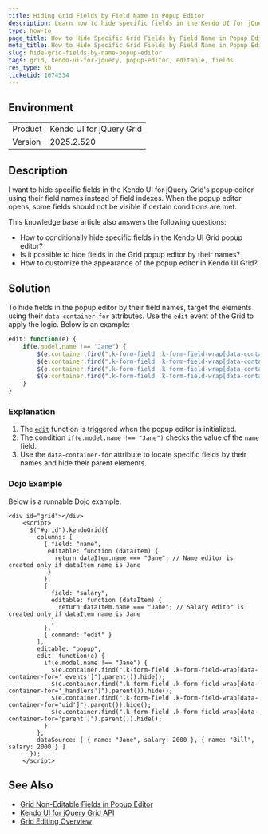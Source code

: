 ```yaml
---
title: Hiding Grid Fields by Field Name in Popup Editor
description: Learn how to hide specific fields in the Kendo UI for jQuery Grid's popup editor by targeting field names.
type: how-to
page_title: How to Hide Specific Grid Fields by Field Name in Popup Editor
meta_title: How to Hide Specific Grid Fields by Field Name in Popup Editor
slug: hide-grid-fields-by-name-popup-editor
tags: grid, kendo-ui-for-jquery, popup-editor, editable, fields
res_type: kb
ticketid: 1674334
---
```


## Environment

<table>
<tbody>
<tr>
<td> Product </td>
<td>
Kendo UI for jQuery Grid
</td>
</tr>
<tr>
<td> Version </td>
<td> 2025.2.520 </td>
</tr>
</tbody>
</table>

## Description

I want to hide specific fields in the Kendo UI for jQuery Grid's popup editor using their field names instead of field indexes. When the popup editor opens, some fields should not be visible if certain conditions are met.

This knowledge base article also answers the following questions:
- How to conditionally hide specific fields in the Kendo UI Grid popup editor?
- Is it possible to hide fields in the Grid popup editor by their names?
- How to customize the appearance of the popup editor in Kendo UI Grid?

## Solution

To hide fields in the popup editor by their field names, target the elements using their `data-container-for` attributes. Use the `edit` event of the Grid to apply the logic. Below is an example:

```javascript
edit: function(e) {
    if(e.model.name !== "Jane") {
        $(e.container.find(".k-form-field .k-form-field-wrap[data-container-for='_events']").parent()).hide();
        $(e.container.find(".k-form-field .k-form-field-wrap[data-container-for='_handlers']").parent()).hide();
        $(e.container.find(".k-form-field .k-form-field-wrap[data-container-for='uid']").parent()).hide();
        $(e.container.find(".k-form-field .k-form-field-wrap[data-container-for='parent']").parent()).hide();
    }
}
```

### Explanation
1. The [`edit`](/api/javascript/ui/grid/events/edit) function is triggered when the popup editor is initialized.
2. The condition `if(e.model.name !== "Jane")` checks the value of the `name` field.
3. Use the `data-container-for` attribute to locate specific fields by their names and hide their parent elements.

### Dojo Example

Below is a runnable Dojo example:

```dojo
<div id="grid"></div>
    <script>
      $("#grid").kendoGrid({
        columns: [
          { field: "name",
           editable: function (dataItem) {
             return dataItem.name === "Jane"; // Name editor is created only if dataItem name is Jane
           }
          },
          {
            field: "salary",
            editable: function (dataItem) {
              return dataItem.name === "Jane"; // Salary editor is created only if dataItem name is Jane
            }
          },
          { command: "edit" }
        ],
        editable: "popup",
        edit: function(e) {
          if(e.model.name !== "Jane") {
            $(e.container.find(".k-form-field .k-form-field-wrap[data-container-for='_events']").parent()).hide();
            $(e.container.find(".k-form-field .k-form-field-wrap[data-container-for='_handlers']").parent()).hide();
            $(e.container.find(".k-form-field .k-form-field-wrap[data-container-for='uid']").parent()).hide();
            $(e.container.find(".k-form-field .k-form-field-wrap[data-container-for='parent']").parent()).hide();
          }
        },
        dataSource: [ { name: "Jane", salary: 2000 }, { name: "Bill", salary: 2000 } ]
      });
    </script>
```



## See Also

- [Grid Non-Editable Fields in Popup Editor](https://docs.telerik.com/kendo-ui/knowledge-base/grid-non-editable-fields-in-popup-editor)
- [Kendo UI for jQuery Grid API](/api/javascript/ui/grid)
- [Grid Editing Overview](https://www.telerik.com/kendo-jquery-ui/documentation/controls/grid/editing/editing)
